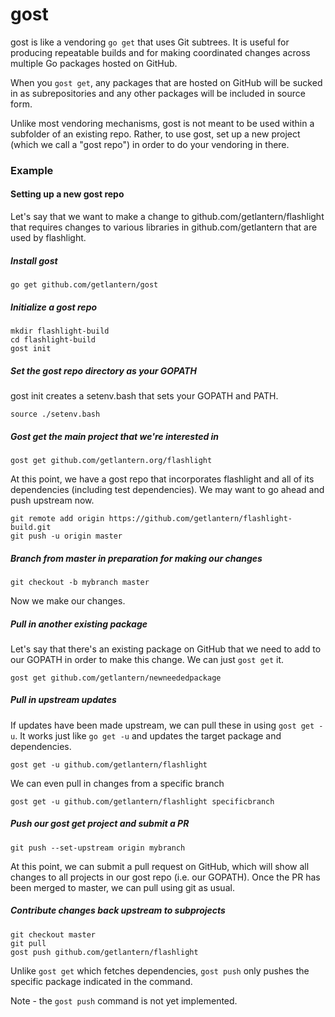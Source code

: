 gost
==========
gost is like a vendoring `go get` that uses Git subtrees. It is useful for
producing repeatable builds and for making coordinated changes across multiple
Go packages hosted on GitHub.

When you `gost get`, any packages that are hosted on GitHub will be sucked in as
subrepositories and any other packages will be included in source form.

Unlike most vendoring mechanisms, gost is not meant to be used within a
subfolder of an existing repo. Rather, to use gost, set up a new project (which
we call a "gost repo") in order to do your vendoring in there.

### Example

#### Setting up a new gost repo

Let's say that we want to make a change to github.com/getlantern/flashlight that
requires changes to various libraries in github.com/getlantern that are used by
flashlight.

##### Install gost

```
go get github.com/getlantern/gost
```

##### Initialize a gost repo

```
mkdir flashlight-build
cd flashlight-build
gost init
```

##### Set the gost repo directory as your GOPATH

gost init creates a setenv.bash that sets your GOPATH and PATH.

```
source ./setenv.bash
```

##### Gost get the main project that we're interested in

```
gost get github.com/getlantern.org/flashlight
```

At this point, we have a gost repo that incorporates flashlight and all of
its dependencies (including test dependencies). We may want to go ahead and
push upstream now.

```
git remote add origin https://github.com/getlantern/flashlight-build.git
git push -u origin master
```

##### Branch from master in preparation for making our changes

```
git checkout -b mybranch master
```

Now we make our changes.

##### Pull in another existing package

Let's say that there's an existing package on GitHub that we need to add to our
GOPATH in order to make this change. We can just `gost get` it.

```
gost get github.com/getlantern/newneededpackage
```

##### Pull in upstream updates

If updates have been made upstream, we can pull these in using `gost get -u`.
It works just like `go get -u` and updates the target package and dependencies.

```
gost get -u github.com/getlantern/flashlight
```

We can even pull in changes from a specific branch

```
gost get -u github.com/getlantern/flashlight specificbranch
```

##### Push our gost get project and submit a PR

```
git push --set-upstream origin mybranch
```

At this point, we can submit a pull request on GitHub, which will show all
changes to all projects in our gost repo (i.e. our GOPATH). Once the PR has
been merged to master, we can pull using git as usual.

##### Contribute changes back upstream to subprojects

```
git checkout master
git pull
gost push github.com/getlantern/flashlight
```

Unlike `gost get` which fetches dependencies, `gost push` only pushes the
specific package indicated in the command.

Note - the `gost push` command is not yet implemented.
